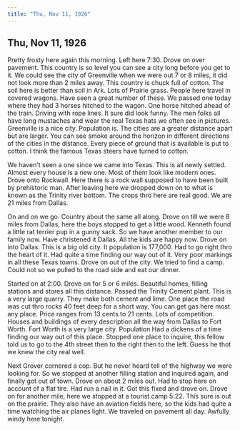 ```yaml
---  
title: "Thu, Nov 11, 1926"  
---  
```

## Thu, Nov 11, 1926
Pretty frosty here again this morning. Left here 7:30. Drove on over pavement. This country is so level you can see a city long before you get to it. We could see the city of Greenville when we were out 7 or 8 miles, it did not look more than 2 miles away. This country is chuck full of cotton. The soil here is better than soil in Ark. Lots of Prairie grass. People here travel in covered wagons. Have seen a great number of these. We passed one today where they had 3 horses hitched to the wagon. One horse hitched ahead of the train. Driving with rope lines. It sure did look funny. The men folks all have long mustaches and wear the real Texas hats we often see in pictures. Greenville is a nice city. Population is. The cities are a greater distance apart but are larger. You can see smoke around the horizon in different directions of the cities in the distance. Every piece of ground that is available is put to cotton. I think the famous Texas steers have turned to cotton.

We haven't seen a one since we came into Texas. This is all newly settled. Almost every house is a new one. Most of them look like modern ones. Drove onto Rockwall. Here there is a rock wall supposed to have been built by prehistoric man. After leaving here we dropped down on to what is known as the Trinity river bottom. The crops thro here are real good. We are 21 miles from Dallas.

On and on we go. Country about the same all along. Drove on till we were 8 miles from Dallas, here the boys stopped to get a little wood. Kenneth found a little rat terrier pup in a gunny sack. So we have another member to our family now. Have christened it Dallas. All the kids are happy now. Drove on into Dallas. This is a big old city. It population is 177,000. Had to go right thro the heart of it. Had quite a time finding our way out of it. Very poor markings in all these Texas towns. Drove on out of the city. We tried to find a camp. Could not so we pulled to the road side and eat our dinner.

Started on at 2:00. Drove on for 5 or 6 miles. Beautiful homes, filling stations and stores all this distance. Passed the Trinity Cement plant. This is a very large quarry. They make both cement and lime. One place the road was cut thro rocks 40 feet deep for a short way. You can get gas here most any place. Price ranges from 13 cents to 21 cents. Lots of competition. Houses and buildings of every description all the way from Dallas to Fort Worth. Fort Worth is a very large city. Population Had a dickens of a time finding our way out of this place. Stopped one place to inquire, this fellow told us to go to the 4th street then to the right then to the left. Guess he thot we knew the city real well.

Next Grover cornered a cop. But he never heard tell of the highway we were looking for. So we stopped at another filling station and inquired again, and finally got out of town. Drove on about 2 miles out. Had to stop here on account of a flat tire. Had run a nail in it. Got this fixed and drove on. Drove on for another mile, here we stopped at a tourist camp 5:22. This sure is out on the prairie. They also have an aviation fields here, so the kids had quite a time watching the air planes light. We traveled on pavement all day. Awfully windy here tonight.

